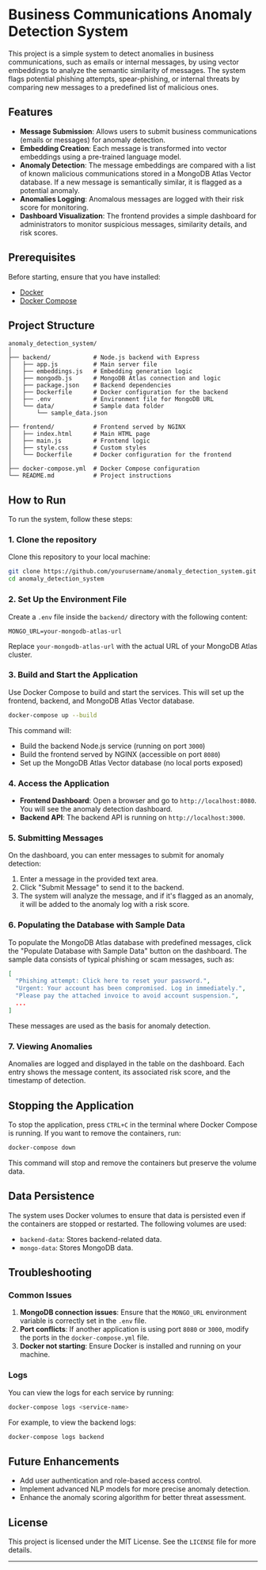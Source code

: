 # Business Communications Anomaly Detection System

This project is a simple system to detect anomalies in business communications, such as emails or internal messages, by using vector embeddings to analyze the semantic similarity of messages. The system flags potential phishing attempts, spear-phishing, or internal threats by comparing new messages to a predefined list of malicious ones.

## Features

- **Message Submission**: Allows users to submit business communications (emails or messages) for anomaly detection.
- **Embedding Creation**: Each message is transformed into vector embeddings using a pre-trained language model.
- **Anomaly Detection**: The message embeddings are compared with a list of known malicious communications stored in a MongoDB Atlas Vector database. If a new message is semantically similar, it is flagged as a potential anomaly.
- **Anomalies Logging**: Anomalous messages are logged with their risk score for monitoring.
- **Dashboard Visualization**: The frontend provides a simple dashboard for administrators to monitor suspicious messages, similarity details, and risk scores.

## Prerequisites

Before starting, ensure that you have installed:

- [Docker](https://docs.docker.com/get-docker/)
- [Docker Compose](https://docs.docker.com/compose/install/)

## Project Structure

```plaintext
anomaly_detection_system/
│
├── backend/            # Node.js backend with Express
│   ├── app.js          # Main server file
│   ├── embeddings.js   # Embedding generation logic
│   ├── mongodb.js      # MongoDB Atlas connection and logic
│   ├── package.json    # Backend dependencies
│   ├── Dockerfile      # Docker configuration for the backend
│   ├── .env            # Environment file for MongoDB URL
│   └── data/           # Sample data folder
│       └── sample_data.json
│
├── frontend/           # Frontend served by NGINX
│   ├── index.html      # Main HTML page
│   ├── main.js         # Frontend logic
│   ├── style.css       # Custom styles
│   └── Dockerfile      # Docker configuration for the frontend
│
├── docker-compose.yml  # Docker Compose configuration
└── README.md           # Project instructions
```

## How to Run

To run the system, follow these steps:

### 1. Clone the repository

Clone this repository to your local machine:

```bash
git clone https://github.com/yourusername/anomaly_detection_system.git
cd anomaly_detection_system
```

### 2. Set Up the Environment File

Create a `.env` file inside the `backend/` directory with the following content:

```plaintext
MONGO_URL=your-mongodb-atlas-url
```

Replace `your-mongodb-atlas-url` with the actual URL of your MongoDB Atlas cluster.

### 3. Build and Start the Application

Use Docker Compose to build and start the services. This will set up the frontend, backend, and MongoDB Atlas Vector database.

```bash
docker-compose up --build
```

This command will:

- Build the backend Node.js service (running on port `3000`)
- Build the frontend served by NGINX (accessible on port `8080`)
- Set up the MongoDB Atlas Vector database (no local ports exposed)

### 4. Access the Application

- **Frontend Dashboard**: Open a browser and go to `http://localhost:8080`. You will see the anomaly detection dashboard.
- **Backend API**: The backend API is running on `http://localhost:3000`.

### 5. Submitting Messages

On the dashboard, you can enter messages to submit for anomaly detection:

1. Enter a message in the provided text area.
2. Click "Submit Message" to send it to the backend.
3. The system will analyze the message, and if it's flagged as an anomaly, it will be added to the anomaly log with a risk score.

### 6. Populating the Database with Sample Data

To populate the MongoDB Atlas database with predefined messages, click the "Populate Database with Sample Data" button on the dashboard. The sample data consists of typical phishing or scam messages, such as:

```json
[
  "Phishing attempt: Click here to reset your password.",
  "Urgent: Your account has been compromised. Log in immediately.",
  "Please pay the attached invoice to avoid account suspension.",
  ...
]
```

These messages are used as the basis for anomaly detection.

### 7. Viewing Anomalies

Anomalies are logged and displayed in the table on the dashboard. Each entry shows the message content, its associated risk score, and the timestamp of detection.

## Stopping the Application

To stop the application, press `CTRL+C` in the terminal where Docker Compose is running. If you want to remove the containers, run:

```bash
docker-compose down
```

This command will stop and remove the containers but preserve the volume data.

## Data Persistence

The system uses Docker volumes to ensure that data is persisted even if the containers are stopped or restarted. The following volumes are used:

- `backend-data`: Stores backend-related data.
- `mongo-data`: Stores MongoDB data.

## Troubleshooting

### Common Issues

1. **MongoDB connection issues**: Ensure that the `MONGO_URL` environment variable is correctly set in the `.env` file.
2. **Port conflicts**: If another application is using port `8080` or `3000`, modify the ports in the `docker-compose.yml` file.
3. **Docker not starting**: Ensure Docker is installed and running on your machine.

### Logs

You can view the logs for each service by running:

```bash
docker-compose logs <service-name>
```

For example, to view the backend logs:

```bash
docker-compose logs backend
```

## Future Enhancements

- Add user authentication and role-based access control.
- Implement advanced NLP models for more precise anomaly detection.
- Enhance the anomaly scoring algorithm for better threat assessment.

## License

This project is licensed under the MIT License. See the `LICENSE` file for more details.

--- 